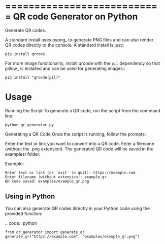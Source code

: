 ===========================
QR code Generator on Python
===========================

Generate QR codes.

A standard install uses pypng_ to generate PNG files and can also render QR
codes directly to the console. A standard install is just::

    pip install qrcode

For more image functionality, install qrcode with the ``pil`` dependency so
that pillow_ is installed and can be used for generating images::

    pip install "qrcode[pil]"


Usage
=====

Running the Script
To generate a QR code, run the script from the command line:

    python qr_generator.py


Generating a QR Code
Once the script is running, follow the prompts:

Enter the text or link you want to convert into a QR code.
Enter a filename (without the .png extension).
The generated QR code will be saved in the examples/ folder.

Example:

    Enter text or link (or 'exit' to quit): https://example.com  
    Enter filename (without extension): example_qr  
    QR code saved: examples/example_qr.png  

Using in Python
--------------

You can also generate QR codes directly in your Python code using the provided function:

.. code:: python

    from qr_generator import generate_qr  
    generate_qr("https://example.com", "examples/example_qr.png")
